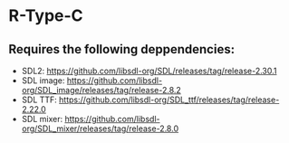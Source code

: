 # R-Type-C
 
## Requires the following deppendencies:
- SDL2: https://github.com/libsdl-org/SDL/releases/tag/release-2.30.1
- SDL image: https://github.com/libsdl-org/SDL_image/releases/tag/release-2.8.2
- SDL TTF: https://github.com/libsdl-org/SDL_ttf/releases/tag/release-2.22.0
- SDL mixer: https://github.com/libsdl-org/SDL_mixer/releases/tag/release-2.8.0
